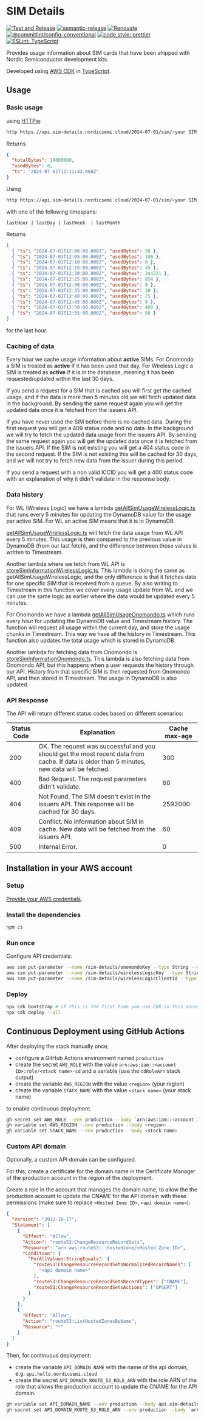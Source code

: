 # SIM Details

[![Test and Release](https://github.com/bifravst/sim-details/actions/workflows/test-and-release.yaml/badge.svg?branch=saga)](https://github.com/bifravst/sim-details/actions/workflows/test-and-release.yaml)
[![semantic-release](https://img.shields.io/badge/%20%20%F0%9F%93%A6%F0%9F%9A%80-semantic--release-e10079.svg)](https://github.com/semantic-release/semantic-release)
[![Renovate](https://img.shields.io/badge/renovate-enabled-brightgreen.svg)](https://renovatebot.com)
[![@commitlint/config-conventional](https://img.shields.io/badge/%40commitlint-config--conventional-brightgreen)](https://github.com/conventional-changelog/commitlint/tree/master/@commitlint/config-conventional)
[![code style: prettier](https://img.shields.io/badge/code_style-prettier-ff69b4.svg)](https://github.com/prettier/prettier/)
[![ESLint: TypeScript](https://img.shields.io/badge/ESLint-TypeScript-blue.svg)](https://github.com/typescript-eslint/typescript-eslint)

Provides usage information about SIM cards that have been shipped with Nordic
Semiconductor development kits.

Developed using [AWS CDK](https://aws.amazon.com/cdk) in
[TypeScript](https://www.typescriptlang.org/).

## Usage

### Basic usage

using [HTTPie](https://httpie.io/):

```bash
http https://api.sim-details.nordicsemi.cloud/2024-07-01/sim/<your SIM's ICCID>
```

Returns

```json
{
  "totalBytes": 10000000,
  "usedBytes": 0,
  "ts": "2024-07-01T12:11:43.066Z"
}
```

Using

```bash
http https://api.sim-details.nordicsemi.cloud/2024-07-01/sim/<your SIM's ICCID>/history?timespan=<timespan>
```

with one of the following timespans:

```
lastHour | lastDay | lastWeek  | lastMonth
```

Returns

```json
[
  { "ts": "2024-07-01T12:00:00.000Z", "usedBytes": 50 },
  { "ts": "2024-07-01T12:05:00.000Z", "usedBytes": 100 },
  { "ts": "2024-07-01T12:10:00.000Z", "usedBytes": 0 },
  { "ts": "2024-07-01T12:15:00.000Z", "usedBytes": 45 },
  { "ts": "2024-07-01T12:20:00.000Z", "usedBytes": 344221 },
  { "ts": "2024-07-01T12:25:00.000Z", "usedBytes": 854 },
  { "ts": "2024-07-01T12:30:00.000Z", "usedBytes": 0 },
  { "ts": "2024-07-01T12:35:00.000Z", "usedBytes": 30 },
  { "ts": "2024-07-01T12:40:00.000Z", "usedBytes": 25 },
  { "ts": "2024-07-01T12:45:00.000Z", "usedBytes": 0 },
  { "ts": "2024-07-01T12:50:00.000Z", "usedBytes": 400 },
  { "ts": "2024-07-01T12:55:00.000Z", "usedBytes": 50 }
]
```

for the last hour.

### Caching of data

Every hour we cache usage information about **active** SIMs. For Onomondo a SIM
is treated as **active** if it has been used that day. For Wireless Logic a SIM
is treated as **active** if it is in the database, meaning it has been
requested/updated within the last 30 days.

If you send a request for a SIM that is cached you will first get the cached
usage, and if the data is more than 5 minutes old we will fetch updated data in
the background. By sending the same request again you will get the updated data
once it is fetched from the issuers API.

If you have never used the SIM before there is no cached data. During the first
request you will get a 409 status code and no data. In the background we will
try to fetch the updated data usage from the issuers API. By sending the same
request again you will get the updated data once it is fetched from the issuers
API. If the SIM is not existing you will get a 404 status code in the second
request. If the SIM is not existing this will be cached for 30 days, and we will
not try to fetch new data from the issuer during this period.

If you send a request with a non valid ICCID you will get a 400 status code with
an explanation of why it didn't validate in the response body.

### Data history

For WL (Wireless Logic) we have a lambda
[getAllSimUsageWirelessLogic.ts](./getAllSimUsageWirelessLogic.ts) that runs
every 5 minutes for updating the DynamoDB value for the usage per active SIM.
For WL an active SIM means that it is in DynamoDB.

[getAllSimUsageWirelessLogic.ts](./getAllSimUsageWirelessLogic.ts) will fetch
the data usage from WL API every 5 minutes. This usage is then compared to the
previous value in DynamoDB (from our last fetch), and the difference between
those values is written to Timestream.

Another lambda where we fetch from WL API is
[storeSimInformationWirelessLogic.ts](./storeSimInformationWirelessLogic.ts).
This lambda is doing the same as getAllSimUsageWirelessLogic, and the only
difference is that it fetches data for one specific SIM that is received from a
queue. By also writing to Timestream in this function we cover every usage
update from WL and we can use the same logic as earlier where the data would be
updated every 5 minutes.

For Onomondo we have a lambda
[getAllSimUsageOnomondo.ts](./getAllSimUsageOnomondo.ts) which runs every hour
for updating the DynamoDB value and Timestream history. The function will
request all usage within the current day, and store the usage chunks in
Timestream. This way we have all the history in Timestream. This function also
updates the total usage which is stored in DynamoDB.

Another lambda for fetching data from Onomondo is
[storeSimInformationOnomondo.ts](./storeSimInformationOnomondo.ts). This lambda
is also fetching data from Onomondo API, but this happens when a user requests
the history through our API. History from that specific SIM is then requested
from Onomondo API, and then stored in Timestream. The usage in DynamoDB is also
updated.

### API Response

The API will return different status codes based on different scenarios:

| Status Code | Explanation                                                                                                                                   | Cache max-age |
| ----------- | --------------------------------------------------------------------------------------------------------------------------------------------- | ------------- |
| 200         | OK. The request was successful and you should get the most recent data from cache. If data is older than 5 minutes, new data will be fetched. | 300           |
| 400         | Bad Request. The request parameters didn't validate.                                                                                          | 60            |
| 404         | Not Found. The SIM doesn't exist in the issuers API. This response will be cached for 30 days.                                                | 2592000       |
| 409         | Conflict. No information about SIM in cache. New data will be fetched from the issuers API.                                                   | 60            |
| 500         | Internal Error.                                                                                                                               | 0             |

## Installation in your AWS account

### Setup

[Provide your AWS credentials](https://docs.aws.amazon.com/cli/latest/userguide/cli-chap-authentication.html).

### Install the dependencies

```bash
npm ci
```

### Run once

Configure API credentials:

```bash
aws ssm put-parameter --name /sim-details/onomondoKey --type String --value <Your Onomondo API Key>
aws ssm put-parameter --name /sim-details/wirelessLogicKey --type String --value <Your Wireless Logic API Key>
aws ssm put-parameter --name /sim-details/wirelessLogicClientId --type String --value <Your Wireless Logic CLIENT ID>
```

### Deploy

```bash
npx cdk bootstrap # if this is the first time you use CDK in this account
npx cdk deploy --all
```

## Continuous Deployment using GitHub Actions

After deploying the stack manually once,

- configure a GitHub Actions environment named `production`
- create the secret `AWS_ROLE` with the value
  `arn:aws:iam::<account ID>:role/<stack name>-cd` and a variable (use the
  `cdRoleArn` stack output)
- create the variable `AWS_REGION` with the value `<region>` (your region)
- create the variable `STACK_NAME` with the value `<stack name>` (your stack
  name)

to enable continuous deployment.

```bash
gh secret set AWS_ROLE --env production --body `arn:aws:iam::<account ID>:role/<stack name>-cd`
gh variable set AWS_REGION --env production --body <region>
gh variable set STACK_NAME --env production --body <stack name>
```

### Custom API domain

Optionally, a custom API domain can be configured.

For this, create a certificate for the domain name in the Certificate Manager of
the production account in the region of the deployment.

Create a role in the account that manages the domain name, to allow the the
production account to update the CNAME for the API domain with these permissions
(make sure to replace `<Hosted Zone ID>`, `<api domain name>`):

```json
{
  "Version": "2012-10-17",
  "Statement": [
    {
      "Effect": "Allow",
      "Action": "route53:ChangeResourceRecordSets",
      "Resource": "arn:aws:route53:::hostedzone/<Hosted Zone ID>",
      "Condition": {
        "ForAllValues:StringEquals": {
          "route53:ChangeResourceRecordSetsNormalizedRecordNames": [
            "<api domain name>"
          ],
          "route53:ChangeResourceRecordSetsRecordTypes": ["CNAME"],
          "route53:ChangeResourceRecordSetsActions": ["UPSERT"]
        }
      }
    },
    {
      "Effect": "Allow",
      "Action": "route53:ListHostedZonesByName",
      "Resource": "*"
    }
  ]
}
```

Then, for continuous deployment:

- create the variable `API_DOMAIN_NAME` with the name of the api domain, e.g.
  `api.hello.nordicsemi.cloud`
- create the secret `API_DOMAIN_ROUTE_53_ROLE_ARN` with the role ARN of the role
  that allows the production account to update the CNAME for the API domain.

```bash
gh variable set API_DOMAIN_NAME --env production --body api.sim-details.nordicsemi.cloud
gh secret set API_DOMAIN_ROUTE_53_ROLE_ARN --env production --body `arn:aws:iam::<account ID>:role/<role name>`
```
